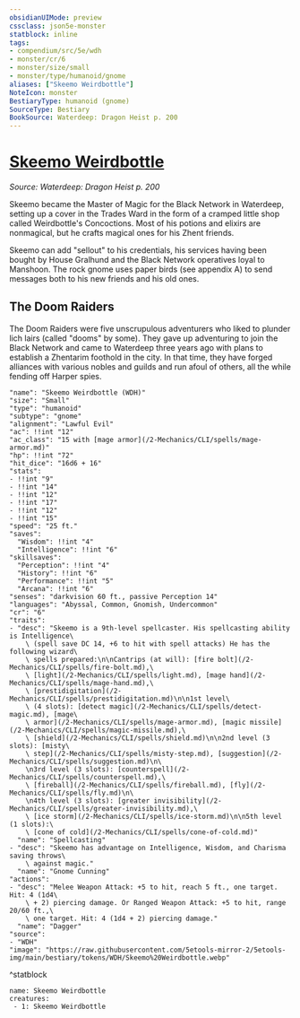 ```yaml
---
obsidianUIMode: preview
cssclass: json5e-monster
statblock: inline
tags:
- compendium/src/5e/wdh
- monster/cr/6
- monster/size/small
- monster/type/humanoid/gnome
aliases: ["Skeemo Weirdbottle"]
NoteIcon: monster
BestiaryType: humanoid (gnome)
SourceType: Bestiary
BookSource: Waterdeep: Dragon Heist p. 200
---
```

# [Skeemo Weirdbottle](2-Mechanics\CLI\bestiary\npc/skeemo-weirdbottle-wdh.md)
*Source: Waterdeep: Dragon Heist p. 200*  

Skeemo became the Master of Magic for the Black Network in Waterdeep, setting up a cover in the Trades Ward in the form of a cramped little shop called Weirdbottle's Concoctions. Most of his potions and elixirs are nonmagical, but he crafts magical ones for his Zhent friends.

Skeemo can add "sellout" to his credentials, his services having been bought by House Gralhund and the Black Network operatives loyal to Manshoon. The rock gnome uses paper birds (see appendix A) to send messages both to his new friends and his old ones.

## The Doom Raiders

The Doom Raiders were five unscrupulous adventurers who liked to plunder lich lairs (called "dooms" by some). They gave up adventuring to join the Black Network and came to Waterdeep three years ago with plans to establish a Zhentarim foothold in the city. In that time, they have forged alliances with various nobles and guilds and run afoul of others, all the while fending off Harper spies.

```statblock
"name": "Skeemo Weirdbottle (WDH)"
"size": "Small"
"type": "humanoid"
"subtype": "gnome"
"alignment": "Lawful Evil"
"ac": !!int "12"
"ac_class": "15 with [mage armor](/2-Mechanics/CLI/spells/mage-armor.md)"
"hp": !!int "72"
"hit_dice": "16d6 + 16"
"stats":
- !!int "9"
- !!int "14"
- !!int "12"
- !!int "17"
- !!int "12"
- !!int "15"
"speed": "25 ft."
"saves":
  "Wisdom": !!int "4"
  "Intelligence": !!int "6"
"skillsaves":
  "Perception": !!int "4"
  "History": !!int "6"
  "Performance": !!int "5"
  "Arcana": !!int "6"
"senses": "darkvision 60 ft., passive Perception 14"
"languages": "Abyssal, Common, Gnomish, Undercommon"
"cr": "6"
"traits":
- "desc": "Skeemo is a 9th-level spellcaster. His spellcasting ability is Intelligence\
    \ (spell save DC 14, +6 to hit with spell attacks) He has the following wizard\
    \ spells prepared:\n\nCantrips (at will): [fire bolt](/2-Mechanics/CLI/spells/fire-bolt.md),\
    \ [light](/2-Mechanics/CLI/spells/light.md), [mage hand](/2-Mechanics/CLI/spells/mage-hand.md),\
    \ [prestidigitation](/2-Mechanics/CLI/spells/prestidigitation.md)\n\n1st level\
    \ (4 slots): [detect magic](/2-Mechanics/CLI/spells/detect-magic.md), [mage\
    \ armor](/2-Mechanics/CLI/spells/mage-armor.md), [magic missile](/2-Mechanics/CLI/spells/magic-missile.md),\
    \ [shield](/2-Mechanics/CLI/spells/shield.md)\n\n2nd level (3 slots): [misty\
    \ step](/2-Mechanics/CLI/spells/misty-step.md), [suggestion](/2-Mechanics/CLI/spells/suggestion.md)\n\
    \n3rd level (3 slots): [counterspell](/2-Mechanics/CLI/spells/counterspell.md),\
    \ [fireball](/2-Mechanics/CLI/spells/fireball.md), [fly](/2-Mechanics/CLI/spells/fly.md)\n\
    \n4th level (3 slots): [greater invisibility](/2-Mechanics/CLI/spells/greater-invisibility.md),\
    \ [ice storm](/2-Mechanics/CLI/spells/ice-storm.md)\n\n5th level (1 slots):\
    \ [cone of cold](/2-Mechanics/CLI/spells/cone-of-cold.md)"
  "name": "Spellcasting"
- "desc": "Skeemo has advantage on Intelligence, Wisdom, and Charisma saving throws\
    \ against magic."
  "name": "Gnome Cunning"
"actions":
- "desc": "Melee Weapon Attack: +5 to hit, reach 5 ft., one target. Hit: 4 (1d4\
    \ + 2) piercing damage. Or Ranged Weapon Attack: +5 to hit, range 20/60 ft.,\
    \ one target. Hit: 4 (1d4 + 2) piercing damage."
  "name": "Dagger"
"source":
- "WDH"
"image": "https://raw.githubusercontent.com/5etools-mirror-2/5etools-img/main/bestiary/tokens/WDH/Skeemo%20Weirdbottle.webp"
```
^statblock

```encounter-table
name: Skeemo Weirdbottle
creatures:
 - 1: Skeemo Weirdbottle
```